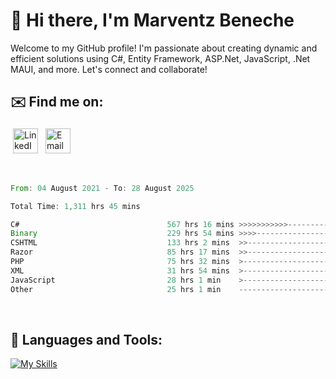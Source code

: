 # 👋 Hi there, I'm Marventz Beneche

Welcome to my GitHub profile! I'm passionate about creating dynamic and efficient solutions using C#, Entity Framework, ASP.Net, JavaScript, .Net MAUI, and more. Let's connect and collaborate!

## ✉️ Find me on:
 <a href="https://linkedin.com/in/benechem" target="_blank" rel="noopener noreferrer"> <img src="https://icons.iconarchive.com/icons/limav/flat-gradient-social/512/Linkedin-icon.png" alt="LinkedIn" height="40" style="vertical-align:top; margin:4px"></a>
 <a href="mailto:info@benechem.co"> <img src="https://icons.iconarchive.com/icons/dtafalonso/android-lollipop/512/Gmail-icon.png" alt="Email" height="40" style="vertical-align:top; margin:4px"></a>
</p>

<br/>
<!--START_SECTION:waka-->

```rust
From: 04 August 2021 - To: 28 August 2025

Total Time: 1,311 hrs 45 mins

C#                                 567 hrs 16 mins >>>>>>>>>>>--------------   42.44 %
Binary                             229 hrs 54 mins >>>>---------------------   17.20 %
CSHTML                             133 hrs 2 mins  >>-----------------------   09.95 %
Razor                              85 hrs 17 mins  >>-----------------------   06.38 %
PHP                                75 hrs 32 mins  >------------------------   05.65 %
XML                                31 hrs 54 mins  >------------------------   02.39 %
JavaScript                         28 hrs 1 min    >------------------------   02.10 %
Other                              25 hrs 1 min    -------------------------   01.87 %
```

<!--END_SECTION:waka-->
<br />

## 🧰 Languages and Tools:

[![My Skills](https://skillicons.dev/icons?i=js,html,css,cs,java,php,mysql,dotnet,bootstrap,visualstudio,vscode,androidstudio,azure,xd,wordpress,raspberrypi)](https://skillicons.dev)
<br />

